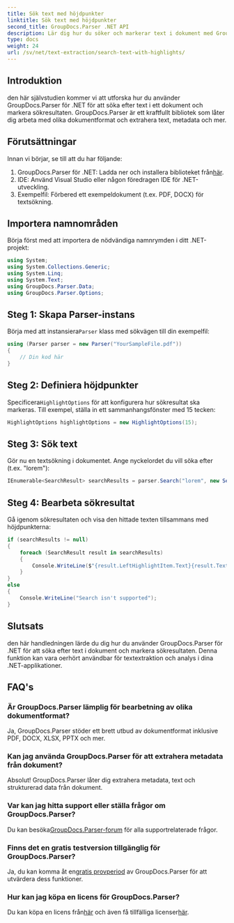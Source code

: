 ```yaml
---
title: Sök text med höjdpunkter
linktitle: Sök text med höjdpunkter
second_title: GroupDocs.Parser .NET API
description: Lär dig hur du söker och markerar text i dokument med GroupDocs.Parser för .NET. Extrahera värdefulla insikter effektivt.
type: docs
weight: 24
url: /sv/net/text-extraction/search-text-with-highlights/
---
```

## Introduktion
den här självstudien kommer vi att utforska hur du använder GroupDocs.Parser för .NET för att söka efter text i ett dokument och markera sökresultaten. GroupDocs.Parser är ett kraftfullt bibliotek som låter dig arbeta med olika dokumentformat och extrahera text, metadata och mer.
## Förutsättningar
Innan vi börjar, se till att du har följande:
1.  GroupDocs.Parser för .NET: Ladda ner och installera biblioteket från[här](https://releases.groupdocs.com/parser/net/).
2. IDE: Använd Visual Studio eller någon föredragen IDE för .NET-utveckling.
3. Exempelfil: Förbered ett exempeldokument (t.ex. PDF, DOCX) för textsökning.

## Importera namnområden
Börja först med att importera de nödvändiga namnrymden i ditt .NET-projekt:
```csharp
using System;
using System.Collections.Generic;
using System.Linq;
using System.Text;
using GroupDocs.Parser.Data;
using GroupDocs.Parser.Options;
```
## Steg 1: Skapa Parser-instans
 Börja med att instansiera`Parser` klass med sökvägen till din exempelfil:
```csharp
using (Parser parser = new Parser("YourSampleFile.pdf"))
{
    // Din kod här
}
```
## Steg 2: Definiera höjdpunkter
 Specificera`HighlightOptions` för att konfigurera hur sökresultat ska markeras. Till exempel, ställa in ett sammanhangsfönster med 15 tecken:
```csharp
HighlightOptions highlightOptions = new HighlightOptions(15);
```
## Steg 3: Sök text
Gör nu en textsökning i dokumentet. Ange nyckelordet du vill söka efter (t.ex. "lorem"):
```csharp
IEnumerable<SearchResult> searchResults = parser.Search("lorem", new SearchOptions(true, false, false, highlightOptions));
```
## Steg 4: Bearbeta sökresultat
Gå igenom sökresultaten och visa den hittade texten tillsammans med höjdpunkterna:
```csharp
if (searchResults != null)
{
    foreach (SearchResult result in searchResults)
    {
        Console.WriteLine($"{result.LeftHighlightItem.Text}{result.Text}{result.RightHighlightItem.Text}");
    }
}
else
{
    Console.WriteLine("Search isn't supported");
}
```

## Slutsats
den här handledningen lärde du dig hur du använder GroupDocs.Parser för .NET för att söka efter text i dokument och markera sökresultaten. Denna funktion kan vara oerhört användbar för textextraktion och analys i dina .NET-applikationer.

## FAQ's
### Är GroupDocs.Parser lämplig för bearbetning av olika dokumentformat?
Ja, GroupDocs.Parser stöder ett brett utbud av dokumentformat inklusive PDF, DOCX, XLSX, PPTX och mer.
### Kan jag använda GroupDocs.Parser för att extrahera metadata från dokument?
Absolut! GroupDocs.Parser låter dig extrahera metadata, text och strukturerad data från dokument.
### Var kan jag hitta support eller ställa frågor om GroupDocs.Parser?
 Du kan besöka[GroupDocs.Parser-forum](https://forum.groupdocs.com/c/parser/17) för alla supportrelaterade frågor.
### Finns det en gratis testversion tillgänglig för GroupDocs.Parser?
 Ja, du kan komma åt en[gratis provperiod](https://releases.groupdocs.com/) av GroupDocs.Parser för att utvärdera dess funktioner.
### Hur kan jag köpa en licens för GroupDocs.Parser?
 Du kan köpa en licens från[här](https://purchase.groupdocs.com/buy) och även få tillfälliga licenser[här](https://purchase.groupdocs.com/temporary-license/).